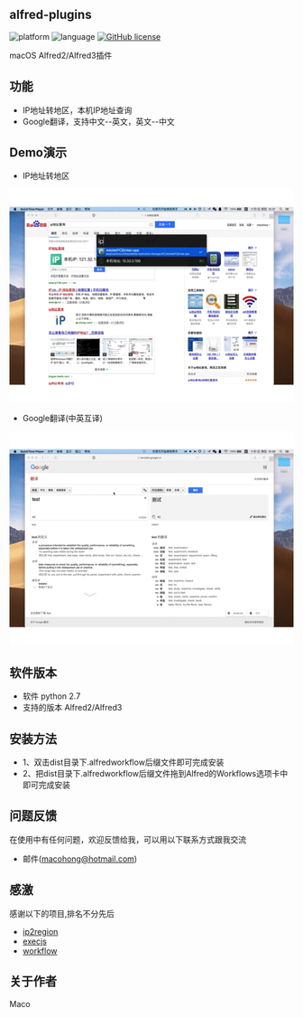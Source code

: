 ## alfred-plugins

![platform](https://img.shields.io/badge/platform-macos-lightgrey.svg)  ![language](https://img.shields.io/badge/language-python-blue.svg) 
[![GitHub license](https://img.shields.io/github/license/TKkk-iOSer/wechat-workflow.svg)](https://github.com/TKkk-iOSer/wechat-workflow/blob/master/LICENSE)<br/>

macOS Alfred2/Alfred3插件<br/>

## 功能
* IP地址转地区，本机IP地址查询
* Google翻译，支持中文--英文，英文--中文

## Demo演示
* IP地址转地区

![ipaddr](screenshots/ip2region.gif)

* Google翻译(中英互译)

![translate](screenshots/google-translate.gif)

## 软件版本
* 软件 python 2.7
* 支持的版本 Alfred2/Alfred3

## 安装方法
* 1、双击dist目录下.alfredworkflow后缀文件即可完成安装
* 2、把dist目录下.alfredworkflow后缀文件拖到Alfred的Workflows选项卡中即可完成安装

## 问题反馈
在使用中有任何问题，欢迎反馈给我，可以用以下联系方式跟我交流

* 邮件(macohong@hotmail.com)

## 感激
感谢以下的项目,排名不分先后

* [ip2region](https://github.com/lionsoul2014/ip2region)
* [execjs](https://github.com/doloopwhile/PyExecJS)
* [workflow](https://github.com/deanishe/alfred-workflow)

## 关于作者
   Maco
